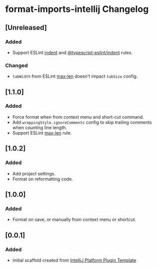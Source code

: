 <!-- Keep a Changelog guide -> https://keepachangelog.com -->

# format-imports-intellij Changelog

## [Unreleased]

### Added

- Support ESLint [indent](https://eslint.org/docs/rules/indent) and
  [@typescript-eslint/indent](https://github.com/typescript-eslint/typescript-eslint/blob/master/packages/eslint-plugin/docs/rules/indent.md)
  rules.

### Changed

- `tabWidth` from ESLint [max-len](https://eslint.org/docs/rules/max-len) doesn't impact `tabSize` config.

## [1.1.0]

### Added

- Force format when from context menu and short-cut command.
- Add `wrappingStyle.ignoreComments` config to skip trailing comments when counting line length.
- Support ESLint [max-len](https://eslint.org/docs/rules/max-len) rule.

## [1.0.2]

### Added

- Add project settings.
- Format on reformatting code.

## [1.0.0]

### Added

- Format on save, or manually from context menu or shortcut.

## [0.0.1]

### Added

- Initial scaffold created from [IntelliJ Platform Plugin Template](https://github.com/JetBrains/intellij-platform-plugin-template)
